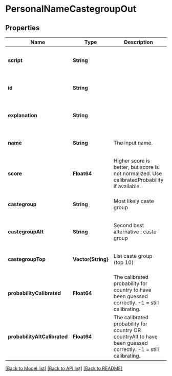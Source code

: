 # PersonalNameCastegroupOut


## Properties
Name | Type | Description | Notes
------------ | ------------- | ------------- | -------------
**script** | **String** |  | [optional] [default to nothing]
**id** | **String** |  | [optional] [default to nothing]
**explanation** | **String** |  | [optional] [default to nothing]
**name** | **String** | The input name. | [optional] [default to nothing]
**score** | **Float64** | Higher score is better, but score is not normalized. Use calibratedProbability if available.  | [optional] [default to nothing]
**castegroup** | **String** | Most likely caste group | [optional] [default to nothing]
**castegroupAlt** | **String** | Second best alternative : caste group  | [optional] [default to nothing]
**castegroupTop** | **Vector{String}** | List caste group (top 10) | [optional] [default to nothing]
**probabilityCalibrated** | **Float64** | The calibrated probability for country to have been guessed correctly. -1 &#x3D; still calibrating.  | [optional] [default to nothing]
**probabilityAltCalibrated** | **Float64** | The calibrated probability for country OR countryAlt to have been guessed correctly. -1 &#x3D; still calibrating.  | [optional] [default to nothing]


[[Back to Model list]](../README.md#models) [[Back to API list]](../README.md#api-endpoints) [[Back to README]](../README.md)


